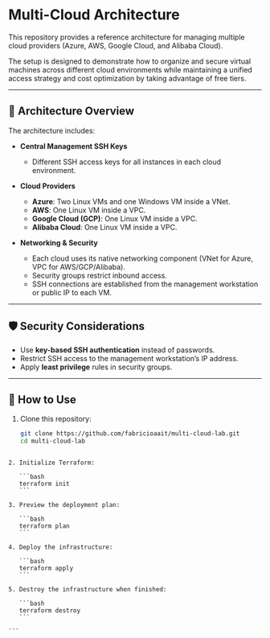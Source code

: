 # Multi-Cloud Architecture

This repository provides a reference architecture for managing multiple cloud providers (Azure, AWS, Google Cloud, and Alibaba Cloud).  

The setup is designed to demonstrate how to organize and secure virtual machines across different cloud environments while maintaining a unified access strategy and cost optimization by taking advantage of free tiers.

---

## 📐 Architecture Overview

The architecture includes:

- **Central Management SSH Keys**  
  - Different SSH access keys for all instances in each cloud environment.  

- **Cloud Providers**  
  - **Azure**: Two Linux VMs and one Windows VM inside a VNet.  
  - **AWS**: One Linux VM inside a VPC.  
  - **Google Cloud (GCP)**: One Linux VM inside a VPC.  
  - **Alibaba Cloud**: One Linux VM inside a VPC.  

- **Networking & Security**  
  - Each cloud uses its native networking component (VNet for Azure, VPC for AWS/GCP/Alibaba).  
  - Security groups restrict inbound access.  
  - SSH connections are established from the management workstation or public IP to each VM.  

---

## 🛡️ Security Considerations

- Use **key-based SSH authentication** instead of passwords.  
- Restrict SSH access to the management workstation’s IP address.  
- Apply **least privilege** rules in security groups.  

---

## 🚀 How to Use

1. Clone this repository:  
   ```bash
   git clone https://github.com/fabricioaait/multi-cloud-lab.git
   cd multi-cloud-lab
````

2. Initialize Terraform:

   ```bash
   terraform init
   ```

3. Preview the deployment plan:

   ```bash
   terraform plan
   ```

4. Deploy the infrastructure:

   ```bash
   terraform apply
   ```

5. Destroy the infrastructure when finished:

   ```bash
   terraform destroy
   ```

```
